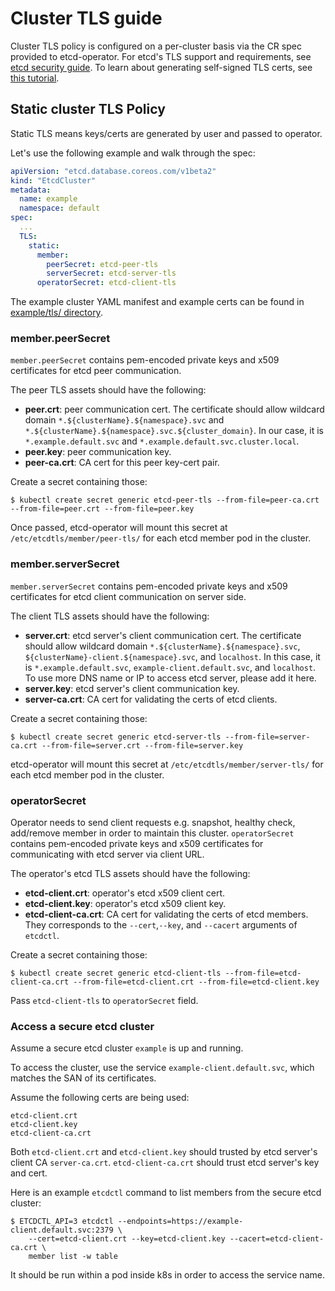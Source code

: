 # Cluster TLS guide

Cluster TLS policy is configured on a per-cluster basis via the CR spec provided to etcd-operator.
For etcd's TLS support and requirements, see [etcd security guide](https://coreos.com/etcd/docs/latest/op-guide/security.html).
To learn about generating self-signed TLS certs, see [this tutorial](https://coreos.com/os/docs/latest/generate-self-signed-certificates.html).


## Static cluster TLS Policy

Static TLS means keys/certs are generated by user and passed to operator.

Let's use the following example and walk through the spec:

```yaml
apiVersion: "etcd.database.coreos.com/v1beta2"
kind: "EtcdCluster"
metadata:
  name: example
  namespace: default
spec:
  ...
  TLS:
    static:
      member:
        peerSecret: etcd-peer-tls
        serverSecret: etcd-server-tls
      operatorSecret: etcd-client-tls
```

The example cluster YAML manifest and example certs can be found in [example/tls/ directory](../../example/tls/).

### member.peerSecret

`member.peerSecret` contains pem-encoded private keys and x509 certificates for etcd peer communication.

The peer TLS assets should have the following:
- **peer.crt**: peer communication cert.
  The certificate should allow wildcard domain `*.${clusterName}.${namespace}.svc` and `*.${clusterName}.${namespace}.svc.${cluster_domain}`.
  In our case, it is `*.example.default.svc` and `*.example.default.svc.cluster.local`.
- **peer.key**: peer communication key.
- **peer-ca.crt**: CA cert for this peer key-cert pair.

Create a secret containing those:
```
$ kubectl create secret generic etcd-peer-tls --from-file=peer-ca.crt --from-file=peer.crt --from-file=peer.key
```

Once passed, etcd-operator will mount this secret at `/etc/etcdtls/member/peer-tls/` for each etcd member pod in the cluster.


### member.serverSecret

`member.serverSecret` contains pem-encoded private keys and x509 certificates for etcd client communication on server side.

The client TLS assets should have the following:
- **server.crt**: etcd server's client communication cert.
  The certificate should allow wildcard domain `*.${clusterName}.${namespace}.svc`,
  `${clusterName}-client.${namespace}.svc`, and `localhost`.
  In this case, it is `*.example.default.svc`, `example-client.default.svc`, and `localhost`.
  To use more DNS name or IP to access etcd server, please add it here.
- **server.key**: etcd server's client communication key.
- **server-ca.crt**: CA cert for validating the certs of etcd clients.

Create a secret containing those:
```
$ kubectl create secret generic etcd-server-tls --from-file=server-ca.crt --from-file=server.crt --from-file=server.key
```

etcd-operator will mount this secret at `/etc/etcdtls/member/server-tls/` for each etcd member pod in the cluster.


### operatorSecret

Operator needs to send client requests e.g. snapshot, healthy check, add/remove member in order to maintain this cluster.
`operatorSecret` contains pem-encoded private keys and x509 certificates for communicating with etcd server via client URL.

The operator's etcd TLS assets should have the following:
- **etcd-client.crt**: operator's etcd x509 client cert.
- **etcd-client.key**: operator's etcd x509 client key.
- **etcd-client-ca.crt**: CA cert for validating the certs of etcd members.
They corresponds to the `--cert`,`--key`, and `--cacert` arguments of `etcdctl`.

Create a secret containing those:
```
$ kubectl create secret generic etcd-client-tls --from-file=etcd-client-ca.crt --from-file=etcd-client.crt --from-file=etcd-client.key
```

Pass `etcd-client-tls` to `operatorSecret` field.

### Access a secure etcd cluster

Assume a secure etcd cluster `example` is up and running.

To access the cluster, use the service `example-client.default.svc`, which matches the SAN of its certificates.

Assume the following certs are being used:
```
etcd-client.crt
etcd-client.key
etcd-client-ca.crt
```
Both `etcd-client.crt` and `etcd-client.key` should trusted by etcd server's client CA `server-ca.crt`.
`etcd-client-ca.crt` should trust etcd server's key and cert.

Here is an example `etcdctl` command to list members from the secure etcd cluster:
```
$ ETCDCTL_API=3 etcdctl --endpoints=https://example-client.default.svc:2379 \
    --cert=etcd-client.crt --key=etcd-client.key --cacert=etcd-client-ca.crt \
    member list -w table
```
It should be run within a pod inside k8s in order to access the service name.
